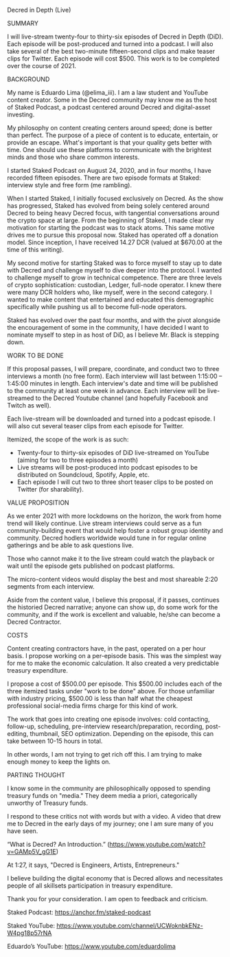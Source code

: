 Decred in Depth (Live)

SUMMARY

I will live-stream twenty-four to thirty-six episodes of Decred in Depth (DiD). Each episode will be post-produced and turned into a podcast. I will also take several of the best two-minute fifteen-second clips and make teaser clips for Twitter.  Each episode will cost $500. This work is to be completed over the course of 2021. 

BACKGROUND

My name is Eduardo Lima (@elima_iii). I am a law student and YouTube content creator. Some in the Decred community may know me as the host of Staked Podcast, a podcast centered around Decred and digital-asset investing. 
	
My philosophy on content creating centers around speed; done is better than perfect. The purpose of a piece of content is to educate, entertain, or provide an escape. What's important is that your quality gets better with time. One should use these platforms to communicate with the brightest minds and those who share common interests. 
	
I started Staked Podcast on August 24, 2020, and in four months, I have recorded fifteen episodes. There are two episode formats at Staked: interview style and free form (me rambling). 

When I started Staked, I initially focused exclusively on Decred. As the show has progressed, Staked has evolved from being solely centered around Decred to being heavy Decred focus, with tangential conversations around the crypto space at large. From the beginning of Staked, I made clear my motivation for starting the podcast was to stack atoms. This same motive drives me to pursue this proposal now. Staked has operated off a donation model. Since inception, I have received 14.27 DCR (valued at $670.00 at the time of this writing).

My second motive for starting Staked was to force myself to stay up to date with Decred and challenge myself to dive deeper into the protocol. I wanted to challenge myself to grow in technical competence. There are three levels of crypto sophistication: custodian, Ledger, full-node operator. I knew there were many DCR holders who, like myself, were in the second category. I wanted to make content that entertained and educated this demographic specifically while pushing us all to become full-node operators. 

Staked has evolved over the past four months, and with the pivot alongside the encouragement of some in the community, I have decided I want to nominate myself to step in as host of DiD, as I believe Mr. Black is stepping down. 

WORK TO BE DONE

If this proposal passes, I will prepare, coordinate, and conduct two to three interviews a month (no free form). Each interview will last between 1:15:00 – 1:45:00 minutes in length. Each interview's date and time will be published to the community at least one week in advance. Each interview will be live-streamed to the Decred Youtube channel (and hopefully Facebook and Twitch as well). 

Each live-stream will be downloaded and turned into a podcast episode. I will also cut several teaser clips from each episode for Twitter. 

Itemized, the scope of the work is as such:

- Twenty-four to thirty-six episodes of DiD live-streamed on YouTube (aiming for two to three episodes a month)
- Live streams will be post-produced into podcast episodes to be distributed on Soundcloud, Spotify, Apple, etc. 
- Each episode I will cut two to three short teaser clips to be posted on Twitter (for sharability).


VALUE PROPOSITION

As we enter 2021 with more lockdowns on the horizon, the work from home trend will likely continue. Live stream interviews could serve as a fun community-building event that would help foster a robust group identity and community. Decred hodlers worldwide would tune in for regular online gatherings and be able to ask questions live. 

Those who cannot make it to the live stream could watch the playback or wait until the episode gets published on podcast platforms. 

The micro-content videos would display the best and most shareable 2:20 segments from each interview.

Aside from the content value, I believe this proposal, if it passes, continues the historied Decred narrative; anyone can show up, do some work for the community, and if the work is excellent and valuable, he/she can become a Decred Contractor. 

COSTS

Content creating contractors have, in the past, operated on a per hour basis. I propose working on a per-episode basis. This was the simplest way for me to make the economic calculation. It also created a very predictable treasury expenditure.

I propose a cost of $500.00 per episode. This $500.00 includes each of the three itemized tasks under "work to be done" above. For those unfamiliar with industry pricing, $500.00 is less than half what the cheapest professional social-media firms charge for this kind of work.

The work that goes into creating one episode involves: cold contacting, follow-up, scheduling, pre-interview research/preparation, recording, post-editing, thumbnail, SEO optimization. Depending on the episode, this can take between 10-15 hours in total.

In other words, I am not trying to get rich off this. I am trying to make enough money to keep the lights on. 


PARTING THOUGHT

I know some in the community are philosophically opposed to spending treasury funds on "media." They deem media a priori, categorically unworthy of Treasury funds. 

I respond to these critics not with words but with a video. A video that drew me to Decred in the early days of my journey; one I am sure many of you have seen.

“What is Decred? An Introduction.” (https://www.youtube.com/watch?v=GAMp5V_gG1E) 

At 1:27, it says, "Decred is Engineers, Artists, Entrepreneurs."

I believe building the digital economy that is Decred allows and necessitates people of all skillsets participation in treasury expenditure. 

Thank you for your consideration. I am open to feedback and criticism.	

Staked Podcast: https://anchor.fm/staked-podcast

Staked YouTube: https://www.youtube.com/channel/UCWoknbkENz-W4pg18p57rNA

Eduardo’s YouTube: https://www.youtube.com/eduardolima